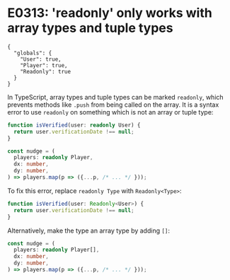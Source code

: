 # E0313: 'readonly' only works with array types and tuple types

```config-for-examples
{
  "globals": {
    "User": true,
    "Player": true,
    "Readonly": true
  }
}
```
<!-- TODO(#696): Remove 'Readonly' variable above. -->

In TypeScript, array types and tuple types can be marked `readonly`, which
prevents methods like `.push` from being called on the array. It is a syntax
error to use `readonly` on something which is not an array or tuple type:

```typescript
function isVerified(user: readonly User) {
  return user.verificationDate !== null;
}

const nudge = (
  players: readonly Player,
  dx: number,
  dy: number,
) => players.map(p => ({...p, /* ... */ }));
```

To fix this error, replace `readonly Type` with `Readonly<Type>`:

```typescript
function isVerified(user: Readonly<User>) {
  return user.verificationDate !== null;
}
```

Alternatively, make the type an array type by adding `[]`:

```typescript
const nudge = (
  players: readonly Player[],
  dx: number,
  dy: number,
) => players.map(p => ({...p, /* ... */ }));
```
